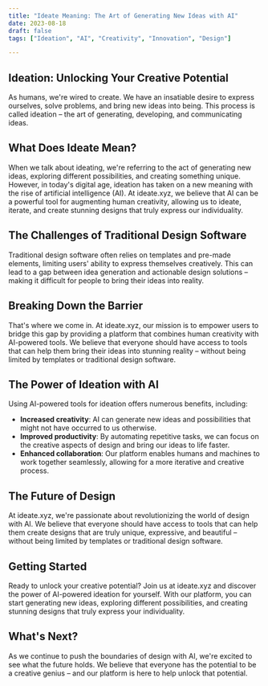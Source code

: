 ```yaml
---
title: "Ideate Meaning: The Art of Generating New Ideas with AI"
date: 2023-08-18
draft: false
tags: ["Ideation", "AI", "Creativity", "Innovation", "Design"]

---
```


## Ideation: Unlocking Your Creative Potential

As humans, we're wired to create. We have an insatiable desire to express ourselves, solve problems, and bring new ideas into being. This process is called ideation – the art of generating, developing, and communicating ideas.

## What Does Ideate Mean?

When we talk about ideating, we're referring to the act of generating new ideas, exploring different possibilities, and creating something unique. However, in today's digital age, ideation has taken on a new meaning with the rise of artificial intelligence (AI). At ideate.xyz, we believe that AI can be a powerful tool for augmenting human creativity, allowing us to ideate, iterate, and create stunning designs that truly express our individuality.

## The Challenges of Traditional Design Software

Traditional design software often relies on templates and pre-made elements, limiting users' ability to express themselves creatively. This can lead to a gap between idea generation and actionable design solutions – making it difficult for people to bring their ideas into reality.

## Breaking Down the Barrier

That's where we come in. At ideate.xyz, our mission is to empower users to bridge this gap by providing a platform that combines human creativity with AI-powered tools. We believe that everyone should have access to tools that can help them bring their ideas into stunning reality – without being limited by templates or traditional design software.

## The Power of Ideation with AI

Using AI-powered tools for ideation offers numerous benefits, including:

* **Increased creativity**: AI can generate new ideas and possibilities that might not have occurred to us otherwise.
* **Improved productivity**: By automating repetitive tasks, we can focus on the creative aspects of design and bring our ideas to life faster.
* **Enhanced collaboration**: Our platform enables humans and machines to work together seamlessly, allowing for a more iterative and creative process.

## The Future of Design

At ideate.xyz, we're passionate about revolutionizing the world of design with AI. We believe that everyone should have access to tools that can help them create designs that are truly unique, expressive, and beautiful – without being limited by templates or traditional design software.

## Getting Started

Ready to unlock your creative potential? Join us at ideate.xyz and discover the power of AI-powered ideation for yourself. With our platform, you can start generating new ideas, exploring different possibilities, and creating stunning designs that truly express your individuality.

## What's Next?

As we continue to push the boundaries of design with AI, we're excited to see what the future holds. We believe that everyone has the potential to be a creative genius – and our platform is here to help unlock that potential.